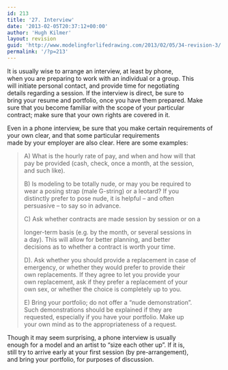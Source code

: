 ```yaml
---
id: 213
title: '27. Interview'
date: '2013-02-05T20:37:12+00:00'
author: 'Hugh Kilmer'
layout: revision
guid: 'http://www.modelingforlifedrawing.com/2013/02/05/34-revision-3/'
permalink: '/?p=213'
---
```


It is usually wise to arrange an interview, at least by phone,  
when you are preparing to work with an individual or a group. This  
will initiate personal contact, and provide time for negotiating  
details regarding a session. If the interview is direct, be sure to  
bring your resume and portfolio, once you have them prepared. Make  
sure that you become familiar with the scope of your particular  
contract; make sure that your own rights are covered in it.

Even in a phone interview, be sure that you make certain requirements of your own clear, and that some particular requirements  
made by your employer are also clear. Here are some examples:

> A) What is the hourly rate of pay, and when and how will that  
> pay be provided (cash, check, once a month, at the session,  
> and such like).
> 
> B) Is modeling to be totally nude, or may you be required to  
> wear a posing strap (male G-string) or a leotard? If you  
> distinctly prefer to pose nude, it is helpful – and often  
> persuasive – to say so in advance.
> 
> C) Ask whether contracts are made session by session or on a
> 
> longer-term basis (e.g. by the month, or several sessions in  
> a day). This will allow for better planning, and better  
> decisions as to whether a contract is worth your time.
> 
> D). Ask whether you should provide a replacement in case of  
> emergency, or whether they would prefer to provide their  
> own replacements. If they agree to let you provide your  
> own replacement, ask if they prefer a replacement of your  
> own sex, or whether the choice is completely up to you.
> 
> E) Bring your portfolio; do not offer a “nude demonstration”.  
> Such demonstrations should be explained if they are  
> requested, especially if you have your portfolio. Make up  
> your own mind as to the appropriateness of a request.

Though it may seem surprising, a phone interview is usually  
enough for a model and an artist to “size each other up”. If it is,  
still try to arrive early at your first session (by pre-arrangement),  
and bring your portfolio, for purposes of discussion.